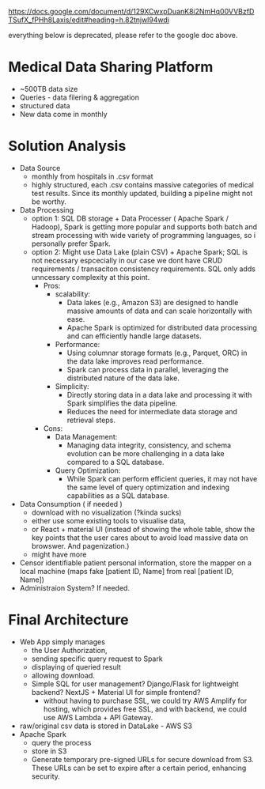 https://docs.google.com/document/d/129XCwxpDuanK8i2NmHq00VVBzfDTSufX_fPHh8Laxis/edit#heading=h.82tnjwl94wdi

everything below is deprecated, please refer to the google doc above.
# Medical Data Sharing Platform
 - ~500TB data size
 - Queries - data filering & aggregation
 - structured data
 - New data come in monthly
# Solution Analysis
- Data Source
    - monthly from hospitals in .csv format
    - highly structured, each .csv contains massive categories of medical test results.
    Since its monthly updated, building a pipeline might not be worthy.
- Data Processing
    - option 1: SQL DB storage + Data Processer ( Apache Spark / Hadoop), Spark is getting more popular and supports both batch and stream processing with wide variety of programming languages, so i personally prefer Spark.
    - option 2: Might use Data Lake (plain CSV) + Apache Spark; SQL is not necessary espcecially in our case we dont have CRUD requirements / transaciton consistency requirements. SQL only adds unncessary complexity at this point. 
        - Pros:
            - scalability:
                - Data lakes (e.g., Amazon S3) are designed to handle massive amounts of data and can scale horizontally with ease.
                - Apache Spark is optimized for distributed data processing and can efficiently handle large datasets.
            - Performance:
                - Using columnar storage formats (e.g., Parquet, ORC) in the data lake improves read performance.
                - Spark can process data in parallel, leveraging the distributed nature of the data lake.
            - Simplicity:
                - Directly storing data in a data lake and processing it with Spark simplifies the data pipeline.
                - Reduces the need for intermediate data storage and retrieval steps.
        - Cons:
            - Data Management:
                - Managing data integrity, consistency, and schema evolution can be more challenging in a data lake compared to a SQL database.
            - Query Optimization:
                - While Spark can perform efficient queries, it may not have the same level of query optimization and indexing capabilities as a SQL database.
- Data Consumption ( if needed )
    - download with no visualization (?kinda sucks)
    - either use some existing tools to visualise data, 
    - or React + material UI (instead of showing the whole table, show the key points that the user cares about to avoid load massive data on browswer. And pagenization.)
    - might have more
- Censor identifiable patient personal information, store the mapper on a local machine (maps fake [patient ID, Name] from real [patient ID, Name])
- Administraion System? If needed.

# Final Architecture
- Web App simply manages
    - the User Authorization, 
    - sending specific query request to Spark
    - displaying of queried result
    - allowing download.
    - Simple SQL for user management? Django/Flask for lightweight backend? NextJS + Material UI for simple frontend?
        - without having to purchase SSL, we could try AWS Amplify for hosting, which provides free SSL, and with backend, we could use AWS Lambda + API Gateway.
- raw/original csv data is stored in DataLake - AWS S3
- Apache Spark 
    - query the process 
    - store in S3
    - Generate temporary pre-signed URLs for secure download from S3. These URLs can be set to expire after a certain period, enhancing security.
